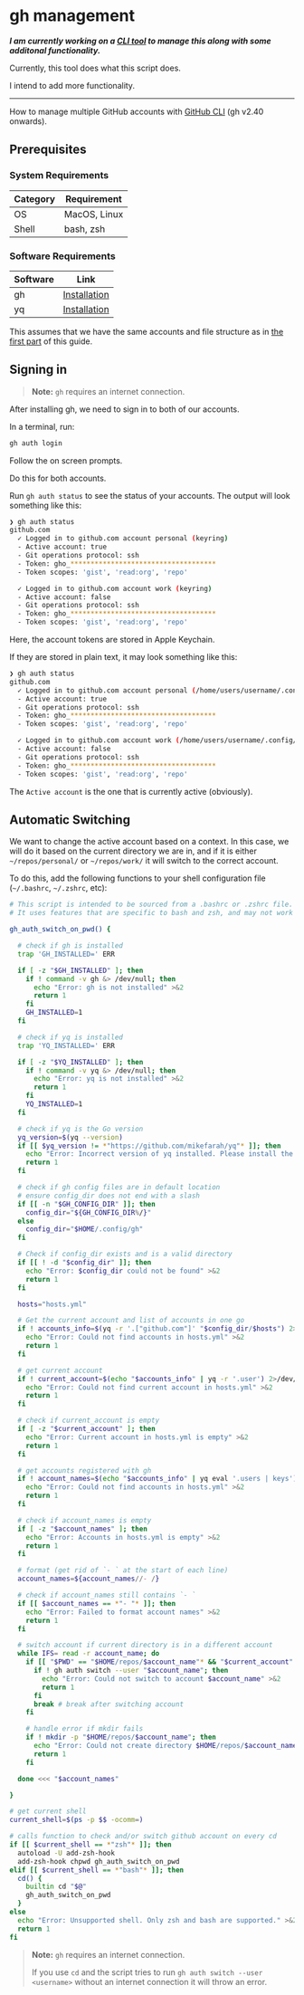 # gh management

***I am currently working on a [CLI tool](https://github.com/peter-bread/gamon) to manage this along with some additonal functionality.***

Currently, this tool does what this script does.

I intend to add more functionality.

---

How to manage multiple GitHub accounts with [GitHub CLI](https://cli.github.com/) (gh v2.40 onwards).

## Prerequisites

### System Requirements

| Category | Requirement |
| --- | --- |
| OS | MacOS, Linux |
| Shell | bash, zsh |

### Software Requirements

| Software | Link |
| --- | --- |
| gh | [Installation](https://github.com/cli/cli?tab=readme-ov-file#installation) |
| yq | [Installation](https://github.com/mikefarah/yq?tab=readme-ov-file#install) |

This assumes that we have the same accounts and file structure as in [the first part](./README.md) of this guide.

## Signing in

> **Note:**
> `gh` requires an internet connection.

After installing gh, we need to sign in to both of our accounts.

In a terminal, run:

```bash
gh auth login
```

Follow the on screen prompts.

Do this for both accounts.

Run `gh auth status` to see the status of your accounts. The output will look something like this:

```bash
❯ gh auth status
github.com
  ✓ Logged in to github.com account personal (keyring)
  - Active account: true
  - Git operations protocol: ssh
  - Token: gho_************************************
  - Token scopes: 'gist', 'read:org', 'repo'

  ✓ Logged in to github.com account work (keyring)
  - Active account: false
  - Git operations protocol: ssh
  - Token: gho_************************************
  - Token scopes: 'gist', 'read:org', 'repo'
```

Here, the account tokens are stored in Apple Keychain.

If they are stored in plain text, it may look something like this:

```bash
❯ gh auth status
github.com
  ✓ Logged in to github.com account personal (/home/users/username/.config/gh/hosts.yml)
  - Active account: true
  - Git operations protocol: ssh
  - Token: gho_************************************
  - Token scopes: 'gist', 'read:org', 'repo'

  ✓ Logged in to github.com account work (/home/users/username/.config/gh/hosts.yml)
  - Active account: false
  - Git operations protocol: ssh
  - Token: gho_************************************
  - Token scopes: 'gist', 'read:org', 'repo'
```

The `Active account` is the one that is currently active (obviously).

## Automatic Switching

We want to change the active account based on a context. In this case, we will do it based on the current directory we are in, and if it is either `~/repos/personal/` or `~/repos/work/` it will switch to the correct account.

To do this, add the following functions to your shell configuration file (`~/.bashrc`, `~/.zshrc`, etc):

```bash
# This script is intended to be sourced from a .bashrc or .zshrc file.
# It uses features that are specific to bash and zsh, and may not work correctly in other shells.

gh_auth_switch_on_pwd() {

  # check if gh is installed
  trap 'GH_INSTALLED=' ERR

  if [ -z "$GH_INSTALLED" ]; then
    if ! command -v gh &> /dev/null; then
      echo "Error: gh is not installed" >&2
      return 1
    fi
    GH_INSTALLED=1
  fi

  # check if yq is installed
  trap 'YQ_INSTALLED=' ERR

  if [ -z "$YQ_INSTALLED" ]; then
    if ! command -v yq &> /dev/null; then
      echo "Error: yq is not installed" >&2
      return 1
    fi
    YQ_INSTALLED=1
  fi

  # check if yq is the Go version
  yq_version=$(yq --version)
  if [[ $yq_version != *"https://github.com/mikefarah/yq"* ]]; then
    echo "Error: Incorrect version of yq installed. Please install the Go version of yq." >&2
    return 1
  fi

  # check if gh config files are in default location
  # ensure config_dir does not end with a slash
  if [[ -n "$GH_CONFIG_DIR" ]]; then
    config_dir="${GH_CONFIG_DIR%/}"
  else
    config_dir="$HOME/.config/gh"
  fi

  # Check if config_dir exists and is a valid directory
  if [[ ! -d "$config_dir" ]]; then
    echo "Error: $config_dir could not be found" >&2
    return 1
  fi

  hosts="hosts.yml"

  # Get the current account and list of accounts in one go
  if ! accounts_info=$(yq -r '.["github.com"]' "$config_dir/$hosts") 2>/dev/null; then
    echo "Error: Could not find accounts in hosts.yml" >&2
    return 1
  fi

  # get current account
  if ! current_account=$(echo "$accounts_info" | yq -r '.user') 2>/dev/null; then
    echo "Error: Could not find current account in hosts.yml" >&2
    return 1
  fi

  # check if current_account is empty
  if [ -z "$current_account" ]; then
    echo "Error: Current account in hosts.yml is empty" >&2
    return 1
  fi

  # get accounts registered with gh
  if ! account_names=$(echo "$accounts_info" | yq eval '.users | keys') 2>/dev/null; then
    echo "Error: Could not find accounts in hosts.yml" >&2
    return 1
  fi

  # check if account_names is empty
  if [ -z "$account_names" ]; then
    echo "Error: Accounts in hosts.yml is empty" >&2
    return 1
  fi

  # format (get rid of `- ` at the start of each line)
  account_names=${account_names//- /}

  # check if account_names still contains `- `
  if [[ $account_names == *"- "* ]]; then
    echo "Error: Failed to format account names" >&2
    return 1
  fi

  # switch account if current directory is in a different account
  while IFS= read -r account_name; do
    if [[ "$PWD" == "$HOME/repos/$account_name"* && "$current_account" != "$account_name" ]]; then
      if ! gh auth switch --user "$account_name"; then
        echo "Error: Could not switch to account $account_name" >&2
        return 1
      fi
      break # break after switching account
    fi

    # handle error if mkdir fails
    if ! mkdir -p "$HOME/repos/$account_name"; then
      echo "Error: Could not create directory $HOME/repos/$account_name" >&2
      return 1
    fi

  done <<< "$account_names"

}

# get current shell
current_shell=$(ps -p $$ -ocomm=)

# calls function to check and/or switch github account on every cd
if [[ $current_shell == *"zsh"* ]]; then
  autoload -U add-zsh-hook
  add-zsh-hook chpwd gh_auth_switch_on_pwd
elif [[ $current_shell == *"bash"* ]]; then
  cd() {
    builtin cd "$@"
    gh_auth_switch_on_pwd
  }
else
  echo "Error: Unsupported shell. Only zsh and bash are supported." >&2
  return 1
fi

```

> **Note:**
> `gh` requires an internet connection.
>
> If you use `cd` and the script tries to run `gh auth switch --user <username>` without an internet connection it will throw an error.
